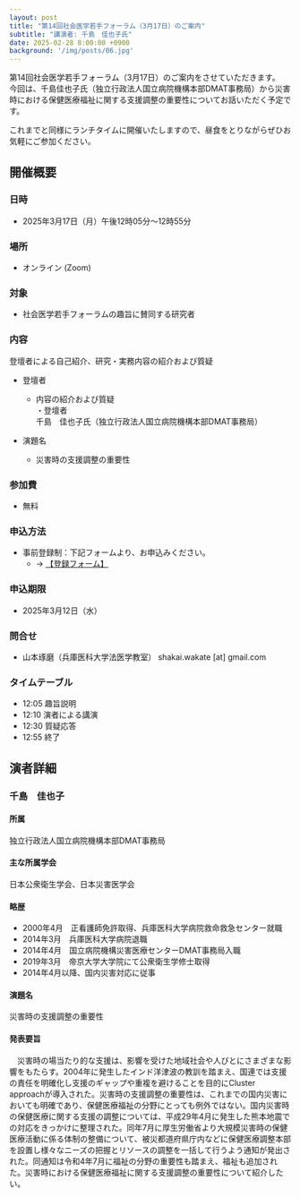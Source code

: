 ```yaml
---
layout: post
title: "第14回社会医学若手フォーラム（3月17日）のご案内"
subtitle: "講演者: 千島　佳也子氏"
date: 2025-02-28 8:00:00 +0900
background: '/img/posts/06.jpg'
---
```

第14回社会医学若手フォーラム（3月17日）のご案内をさせていただきます。  
今回は、千島佳也子氏（独立行政法人国立病院機構本部DMAT事務局）から災害時における保健医療福祉に関する支援調整の重要性についてお話いただく予定です。  

これまでと同様にランチタイムに開催いたしますので、昼食をとりながらぜひお気軽にご参加ください。


## 開催概要

### 日時
- 2025年3月17日（月）午後12時05分～12時55分

### 場所
- オンライン (Zoom)

### 対象
- 社会医学若手フォーラムの趣旨に賛同する研究者

### 内容
登壇者による自己紹介、研究・実務内容の紹介および質疑

- 登壇者
  - 内容の紹介および質疑  
・登壇者  
千島　佳也子氏（独立行政法人国立病院機構本部DMAT事務局）

- 演題名
  - 災害時の支援調整の重要性

### 参加費
- 無料

### 申込方法
- 事前登録制：下記フォームより、お申込みください。
  - → [<u>【登録フォーム】</u>](https://forms.gle/aJHWv56x68PanBkP6)

### 申込期限
- 2025年3月12日（水）

### 問合せ
- 山本琢磨（兵庫医科大学法医学教室） shakai.wakate [at] gmail.com

### タイムテーブル
- 12:05 趣旨説明
- 12:10 演者による講演
- 12:30 質疑応答
- 12:55 終了

## 演者詳細

### 千島　佳也子

#### 所属
独立行政法人国立病院機構本部DMAT事務局

#### 主な所属学会
日本公衆衛生学会、日本災害医学会

#### 略歴
- 2000年4月　正看護師免許取得、兵庫医科大学病院救命救急センター就職
- 2014年3月　兵庫医科大学病院退職
- 2014年4月　国立病院機構災害医療センターDMAT事務局入職
- 2019年3月　帝京大学大学院にて公衆衛生学修士取得
- 2014年4月以降、国内災害対応に従事


#### 演題名
災害時の支援調整の重要性

#### 発表要旨
　災害時の場当たり的な支援は、影響を受けた地域社会や人びとにさまざまな影響をもたらす。2004年に発生したインド洋津波の教訓を踏まえ、国連では支援の責任を明確化し支援のギャップや重複を避けることを目的にCluster approachが導入された。災害時の支援調整の重要性は、これまでの国内災害においても明確であり、保健医療福祉の分野にとっても例外ではない。国内災害時の保健医療に関する支援の調整については、平成29年4月に発生した熊本地震での対応をきっかけに整理された。同年7月に厚生労働省より大規模災害時の保健医療活動に係る体制の整備について、被災都道府県庁内などに保健医療調整本部を設置し様々なニーズの把握とリソースの調整を一括して行うよう通知が発出された。同通知は令和4年7月に福祉の分野の重要性も踏まえ、福祉も追加された。災害時における保健医療福祉に関する支援調整の重要性について紹介したい。

